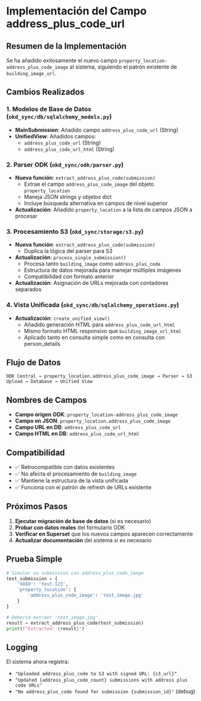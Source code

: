 # Implementación del Campo address_plus_code_url

## Resumen de la Implementación

Se ha añadido exitosamente el nuevo campo `property_location-address_plus_code_image` al sistema, siguiendo el patrón existente de `building_image_url`.

## Cambios Realizados

### 1. Modelos de Base de Datos (`okd_sync/db/sqlalchemy_models.py`)

- **MainSubmission**: Añadido campo `address_plus_code_url` (String)
- **UnifiedView**: Añadidos campos:
  - `address_plus_code_url` (String)
  - `address_plus_code_url_html` (String)

### 2. Parser ODK (`okd_sync/odk/parser.py`)

- **Nueva función**: `extract_address_plus_code(submission)`
  - Extrae el campo `address_plus_code_image` del objeto `property_location`
  - Maneja JSON strings y objetos dict
  - Incluye búsqueda alternativa en campos de nivel superior
- **Actualización**: Añadido `property_location` a la lista de campos JSON a procesar

### 3. Procesamiento S3 (`okd_sync/storage/s3.py`)

- **Nueva función**: `extract_address_plus_code(submission)` 
  - Duplica la lógica del parser para S3
- **Actualización**: `process_single_submission()`
  - Procesa tanto `building_image` como `address_plus_code`
  - Estructura de datos mejorada para manejar múltiples imágenes
  - Compatibilidad con formato anterior
- **Actualización**: Asignación de URLs mejorada con contadores separados

### 4. Vista Unificada (`okd_sync/db/sqlalchemy_operations.py`)

- **Actualización**: `create_unified_view()`
  - Añadido generación HTML para `address_plus_code_url_html`
  - Mismo formato HTML responsivo que `building_image_url_html`
  - Aplicado tanto en consulta simple como en consulta con person_details

## Flujo de Datos

```
ODK Central → property_location.address_plus_code_image → Parser → S3 Upload → Database → Unified View
```

## Nombres de Campos

- **Campo origen ODK**: `property_location-address_plus_code_image`
- **Campo en JSON**: `property_location.address_plus_code_image`
- **Campo URL en DB**: `address_plus_code_url`
- **Campo HTML en DB**: `address_plus_code_url_html`

## Compatibilidad

- ✅ Retrocompatible con datos existentes
- ✅ No afecta el procesamiento de `building_image`
- ✅ Mantiene la estructura de la vista unificada
- ✅ Funciona con el patrón de refresh de URLs existente

## Próximos Pasos

1. **Ejecutar migración de base de datos** (si es necesario)
2. **Probar con datos reales** del formulario ODK
3. **Verificar en Superset** que los nuevos campos aparecen correctamente
4. **Actualizar documentación** del sistema si es necesario

## Prueba Simple

```python
# Simular un submission con address_plus_code_image
test_submission = {
    'UUID': 'test-123',
    'property_location': {
        'address_plus_code_image': 'test_image.jpg'
    }
}

# Debería extraer 'test_image.jpg'
result = extract_address_plus_code(test_submission)
print(f"Extracted: {result}")
```

## Logging

El sistema ahora registra:
- `"Uploaded address_plus_code to S3 with signed URL: {s3_url}"`
- `"Updated {address_plus_code_count} submissions with address plus code URLs"`
- `"No address_plus_code found for submission {submission_id}"` (debug)